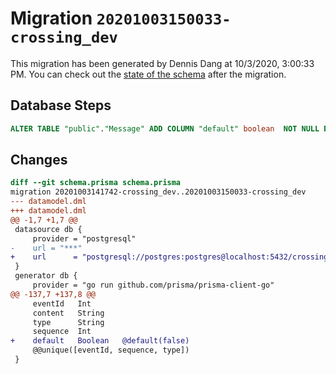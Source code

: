 # Migration `20201003150033-crossing_dev`

This migration has been generated by Dennis Dang at 10/3/2020, 3:00:33 PM.
You can check out the [state of the schema](./schema.prisma) after the migration.

## Database Steps

```sql
ALTER TABLE "public"."Message" ADD COLUMN "default" boolean  NOT NULL DEFAULT false;
```

## Changes

```diff
diff --git schema.prisma schema.prisma
migration 20201003141742-crossing_dev..20201003150033-crossing_dev
--- datamodel.dml
+++ datamodel.dml
@@ -1,7 +1,7 @@
 datasource db {
     provider = "postgresql"
-    url = "***"
+    url      = "postgresql://postgres:postgres@localhost:5432/crossing_dev"
 }
 generator db {
     provider = "go run github.com/prisma/prisma-client-go"
@@ -137,7 +137,8 @@
     eventId   Int
     content   String
     type      String
     sequence  Int
+    default   Boolean   @default(false)
     @@unique([eventId, sequence, type])
 }
```



